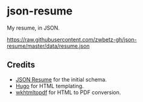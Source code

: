 # json-resume

My resume, in JSON.

<https://raw.githubusercontent.com/zwbetz-gh/json-resume/master/data/resume.json>

## Credits

- [JSON Resume](https://jsonresume.org/schema/) for the initial schema.
- [Hugo](https://gohugo.io) for HTML templating.
- [wkhtmltopdf](https://wkhtmltopdf.org/) for HTML to PDF conversion.
